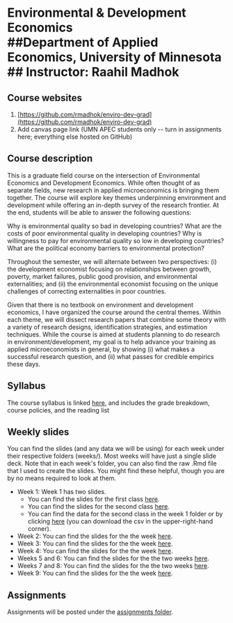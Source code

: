 # Environmental & Development Economics<br />##Department of Applied Economics, University of Minnesota<br /> ## Instructor: Raahil Madhok

## Course websites
1. [https://github.com/rmadhok/enviro-dev-grad](https://github.com/rmadhok/enviro-dev-grad)
2. Add canvas page link (UMN APEC students only -- turn in assignments here; everything else hosted on GitHub)

## Course description

This is a graduate field course on the intersection of Environmental Economics and Development Economics. While often thought of as separate fields, new research in applied microeconomics is bringing them together. The course will explore key themes underpinning environment and development while offering an in-depth survey of the research frontier. At the end, students will be able to answer the following questions:

Why is environmental quality so bad in developing countries?
What are the costs of poor environmental quality in developing countries?
Why is willingness to pay for environmental quality so low in developing countries?
What are the political economy barriers to environmental protection?

Throughout the semester, we will alternate between two perspectives: (i) the development economist focusing on relationships between growth, poverty, market failures, public good provision, and environmental externalities; and (ii) the environmental economist focusing on the unique challenges of correcting externalities in poor countries.

Given that there is no textbook on environment and development economics, I have organized the course around the central themes. Within each theme, we will dissect research papers that combine some theory with a variety of research designs, identification strategies, and estimation techniques. While the course is aimed at students planning to do research in environment/development, my goal is to help advance your training as applied microeconomists in general, by showing (i) what makes a successful research question, and (ii) what passes for credible empirics these days.

## Syllabus

The course syllabus is linked [here](syllabus.pdf), and includes the grade breakdown, course policies, and the reading list


## Weekly slides

You can find the slides (and any data we will be using) for each week under their respective folders (weeks/). Most weeks will have just a single slide deck. Note that in each week's folder, you can also find the raw .Rmd file that I used to create the slides. You might find these helpful, though you are by no means required to look at them.

- Week 1: Week 1 has two slides. 
  - You can find the slides for the first class [here](weeks/week1/week1a.pdf).
  - You can find the slides for the second class [here](weeks/week1/week1b.pdf).
  - You can find the data for the second class in the week 1 folder or by clicking [here](weeks/week1/data.csv) (you can download the csv in the upper-right-hand corner).
- Week 2: You can find the slides for the the week [here](weeks/week2/week2.pdf).
- Week 3: You can find the slides for the the week [here](weeks/week3/week3.pdf).
- Week 4: You can find the slides for the the week [here](weeks/week4/week4.pdf).
- Weeks 5 and 6: You can find the slides for the the two weeks [here](weeks/week5and6/week5and6.pdf).
- Weeks 7 and 8: You can find the slides for the the two weeks [here](weeks/week7and8/week7and8.pdf).
- Week 9: You can find the slides for the the week [here](weeks/week9/week9.pdf).

## Assignments

Assignments will be posted under the [assignments folder](assignments/).


